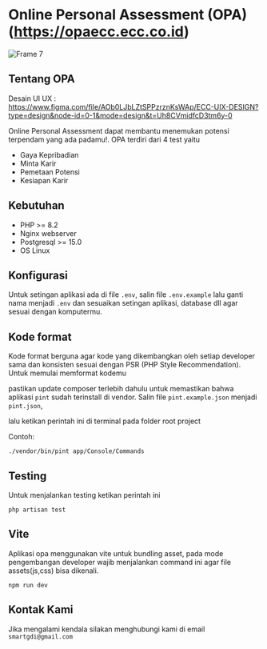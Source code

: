 # Online Personal Assessment (OPA) (https://opaecc.ecc.co.id)
![Frame 7](https://github.com/IzzaWildanRidhoni/OPA-FRONTEND/assets/49296863/c7753544-7e4f-491c-90ce-b70af79913e6)

## Tentang OPA

Desain UI UX : 
https://www.figma.com/file/AOb0LJbLZtSPPzrznKsWAp/ECC-UIX-DESIGN?type=design&node-id=0-1&mode=design&t=Uh8CVmidfcD3tm6y-0

Online Personal Assessment dapat membantu menemukan potensi terpendam yang ada padamu!. OPA terdiri dari 4 test yaitu

-   Gaya Kepribadian
-   Minta Karir
-   Pemetaan Potensi
-   Kesiapan Karir

## Kebutuhan

-   PHP >= 8.2
-   Nginx webserver
-   Postgresql >= 15.0
-   OS Linux

## Konfigurasi

Untuk setingan aplikasi ada di file `.env`, salin file `.env.example` lalu ganti nama menjadi `.env` dan sesuaikan setingan aplikasi, database dll agar sesuai dengan komputermu.

## Kode format

Kode format berguna agar kode yang dikembangkan oleh setiap developer sama dan konsisten sesuai dengan PSR (PHP Style Recommendation). Untuk memulai memformat kodemu

pastikan update composer terlebih dahulu untuk memastikan bahwa aplikasi `pint` sudah terinstall di vendor. Salin file `pint.example.json` menjadi `pint.json`,

lalu ketikan perintah ini di terminal pada folder root project

Contoh:

`./vendor/bin/pint app/Console/Commands`

## Testing

Untuk menjalankan testing ketikan perintah ini

`php artisan test`

## Vite

Aplikasi opa menggunakan vite untuk bundling asset, pada mode pengembangan developer wajib menjalankan command ini agar file assets(js,css) bisa dikenali.

`npm run dev`

## Kontak Kami

Jika mengalami kendala silakan menghubungi kami di email `smartgdi@gmail.com`
